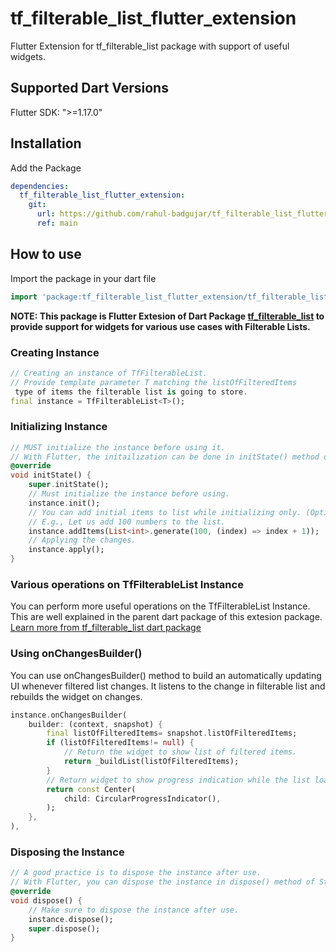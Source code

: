 # tf_filterable_list_flutter_extension

Flutter Extension for tf_filterable_list package with support of useful widgets.

## Supported Dart Versions

Flutter SDK: ">=1.17.0"

## Installation

Add the Package

```yaml
dependencies:
  tf_filterable_list_flutter_extension:
    git:
      url: https://github.com/rahul-badgujar/tf_filterable_list_flutter_extension_package.git
      ref: main
```

## How to use

Import the package in your dart file

```dart
import 'package:tf_filterable_list_flutter_extension/tf_filterable_list_flutter_extension.dart';
```

**NOTE: This package is Flutter Extesion of Dart Package [tf_filterable_list](https://github.com/rahul-badgujar/tf_filterable_list_dart_package#readme) to provide support for widgets for various use cases with Filterable Lists.**

### Creating Instance

```dart
// Creating an instance of TfFilterableList.
// Provide template parameter T matching the listOfFilteredItems
 type of items the filterable list is going to store.
final instance = TfFilterableList<T>();
```

### Initializing Instance

```dart
// MUST initialize the instance before using it.
// With Flutter, the initailization can be done in initState() method of Statefull Widget.
@override
void initState() {
    super.initState();
    // Must initialize the instance before using.
    instance.init();
    // You can add initial items to list while initializing only. (Optional)
    // E.g., Let us add 100 numbers to the list.
    instance.addItems(List<int>.generate(100, (index) => index + 1));
    // Applying the changes.
    instance.apply();
}
```

### Various operations on TfFilterableList Instance

You can perform more useful operations on the TfFilterableList Instance. This are well explained in the parent dart package of this extesion package. [Learn more from tf_filterable_list dart package](https://github.com/rahul-badgujar/tf_filterable_list_dart_package#readme)

### Using onChangesBuilder()

You can use onChangesBuilder() method to build an automatically updating UI whenever filtered list changes. It listens to the change in filterable list and rebuilds the widget on changes.

```dart
instance.onChangesBuilder(
    builder: (context, snapshot) {
        final listOfFilteredItems= snapshot.listOfFilteredItems;
        if (listOfFilteredItems!= null) {
            // Return the widget to show list of filtered items.
            return _buildList(listOfFilteredItems);
        }
        // Return widget to show progress indication while the list loads.
        return const Center(
            child: CircularProgressIndicator(),
        );
    },
),
```

### Disposing the Instance

```dart
// A good practice is to dispose the instance after use.
// With Flutter, you can dispose the instance in dispose() method of Statefull Widget.
@override
void dispose() {
    // Make sure to dispose the instance after use.
    instance.dispose();
    super.dispose();
}
```
